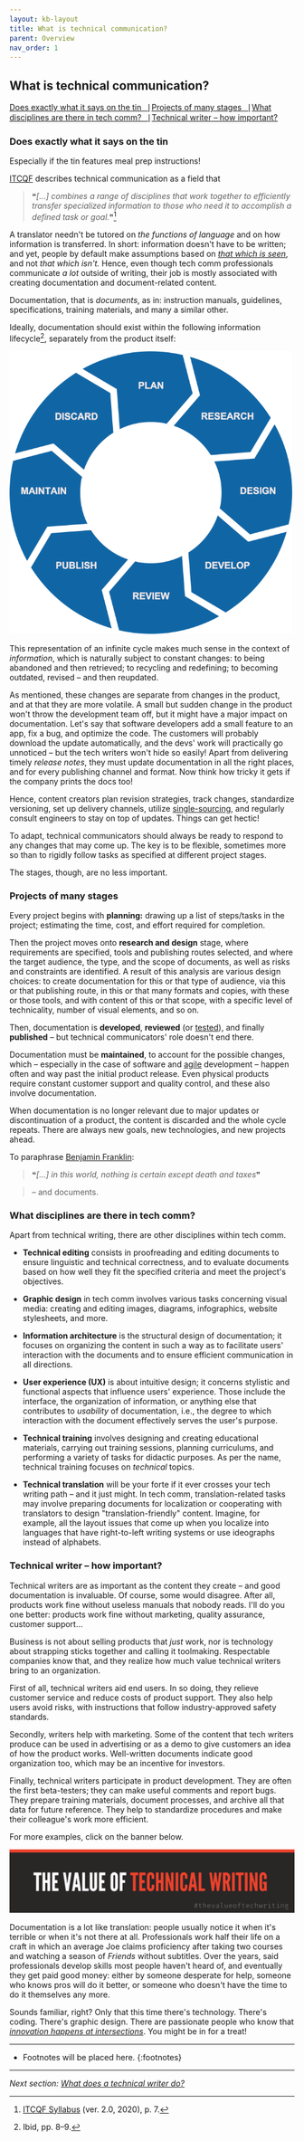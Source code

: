 ```yaml
---
layout: kb-layout
title: What is technical communication?
parent: Overview
nav_order: 1
---
```


## What is technical communication?

[Does exactly what it says on the tin⎹](#does-exactly-what-it-says-on-the-tin) [Projects of many stages⎹](#projects-of-many-stages) [What disciplines are there in tech comm?⎹](#what-disciplines-are-there-in-tech-comm) [Technical writer – how important?](#technical-writer--how-important)

### Does exactly what it says on the tin

Especially if the tin features meal prep instructions!  

[ITCQF](https://itcqf.org/) describes technical communication as a field that  

> ❝*[...] combines a range of disciplines that work together to efficiently transfer specialized information to those who need it to accomplish a defined task or goal.*❞[^1]

A translator needn't be tutored on *the functions of language* and on how information is transferred. In short: information doesn't have to be written; and yet, people by default make assumptions based on [*that which is seen*](https://en.wikipedia.org/wiki/Parable_of_the_broken_window), and not *that which isn't.* Hence, even though tech comm professionals communicate *a lot* outside of writing, their job is mostly associated with creating documentation and document-related content.  

Documentation, that is *documents*, as in: instruction manuals, guidelines, specifications, training materials, and many a similar other.  

Ideally, documentation should exist within the following information lifecycle[^2], separately from the product itself:  

![Information lifecycle](../../images/information-lifecycle.png)  

This representation of an infinite cycle makes much sense in the context of *information*, which is naturally subject to constant changes: to being abandoned and then retrieved; to recycling and redefining; to becoming outdated, revised – and then reupdated.  

As mentioned, these changes are separate from changes in the product, and at that they are more volatile. A small but sudden change in the product won't throw the development team off, but it might have a major impact on documentation. Let's say that software developers add a small feature to an app, fix a bug, and optimize the code. The customers will probably download the update automatically, and the devs' work will practically go unnoticed – but the tech writers won't hide so easily! Apart from delivering timely *release notes*, they must update documentation in all the right places, and for every publishing channel and format. Now think how tricky it gets if the company prints the docs too!

Hence, content creators plan revision strategies, track changes, standardize versioning, set up delivery channels, utilize [single-sourcing](../../04-learning-the-basics/4-standards-and-practices/index.md/#single-sourcing), and regularly consult engineers to stay on top of updates. Things can get hectic!

To adapt, technical communicators should always be ready to respond to any changes that may come up. The key is to be flexible, sometimes more so than to rigidly follow tasks as specified at different project stages.  

The stages, though, are no less important.  

### Projects of many stages

Every project begins with **planning:** drawing up a list of steps/tasks in the project; estimating the time, cost, and effort required for completion.

Then the project moves onto **research and design** stage, where requirements are specified, tools and publishing routes selected, and where the target audience, the type, and the scope of documents, as well as risks and constraints are identified. A result of this analysis are various design choices: to create documentation for this or that type of audience, via this or that publishing route, in this or that many formats and copies, with these or those tools, and with content of this or that scope, with a specific level of technicality, number of visual elements, and so on.  

Then, documentation is **developed**, **reviewed** (or [tested](../../04-learning-the-basics/3-content-design/index.md/#testing)), and finally **published** – but technical communicators' role doesn't end there.  

Documentation must be **maintained**, to account for the possible changes, which – especially in the case of software and [agile](../../09-glossary/index.md/#a) development – happen often and way past the initial product release. Even physical products require constant customer support and quality control, and these also involve documentation.  

When documentation is no longer relevant due to major updates or discontinuation of a product, the content is discarded and the whole cycle repeats. There are always new goals, new technologies, and new projects ahead.  

To paraphrase [Benjamin Franklin](https://constitutioncenter.org/blog/benjamin-franklins-last-great-quote-and-the-constitution):  

> ❝*[...] in this world, nothing is certain except death and taxes*❞

> – and documents.  

### What disciplines are there in tech comm?

Apart from technical writing, there are other disciplines within tech comm.  

* **Technical editing** consists in proofreading and editing documents to ensure linguistic and technical correctness, and to evaluate documents based on how well they fit the specified criteria and meet the project's objectives.  

* **Graphic design** in tech comm involves various tasks concerning visual media: creating and editing images, diagrams, infographics, website stylesheets, and more.  

* **Information architecture** is the structural design of documentation; it focuses on organizing the content in such a way as to facilitate users' interaction with the documents and to ensure efficient communication in all directions.  

* **User experience (UX)** is about intuitive design; it concerns stylistic and functional aspects that influence users' experience. Those include the interface, the organization of information, or anything else that contributes to *usability* of documentation, i.e., the degree to which interaction with the document effectively serves the user's purpose.  

* **Technical training** involves designing and creating educational materials, carrying out training sessions, planning curriculums, and performing a variety of tasks for didactic purposes. As per the name, technical training focuses on *technical* topics.  

* **Technical translation** will be your forte if it ever crosses your tech writing path – and it just might. In tech comm, translation-related tasks may involve preparing documents for localization or cooperating with translators to design "translation-friendly" content. Imagine, for example, all the layout issues that come up when you localize into languages that have right-to-left writing systems or use ideographs instead of alphabets.  

### Technical writer – how important?

Technical writers are as important as the content they create – and good documentation is invaluable. Of course, some would disagree. After all, products work fine without useless manuals that nobody reads. I'll do you one better: products work fine without marketing, quality assurance, customer support...  

Business is not about selling products that *just* work, nor is technology about strapping sticks together and calling it toolmaking. Respectable companies know that, and they realize how much value technical writers bring to an organization.  

First of all, technical writers aid end users. In so doing, they relieve customer service and reduce costs of product support. They also help users avoid risks, with instructions that follow industry-approved safety standards.  

Secondly, writers help with marketing. Some of the content that tech writers produce can be used in advertising or as a demo to give customers an idea of how the product works. Well-written documents indicate good organization too, which may be an incentive for investors.  

Finally, technical writers participate in product development. They are often the first beta-testers; they can make useful comments and report bugs. They prepare training materials, document processes, and archive all that data for future reference. They help to standardize procedures and make their colleague's work more efficient.  

For more examples, click on the banner below.  

[![The Value of Technical Writing](../../images/the-value-of-technical-writing.png)](http://itcqf.org/wp-content/uploads/2021/02/ITCQF-The-Value-of-Techwriting.pdf)

Documentation is a lot like translation: people usually notice it when it's terrible or when it's not there at all. Professionals work half their life on a craft in which an average Joe claims proficiency after taking two courses and watching a season of *Friends* without subtitles. Over the years, said professionals develop skills most people haven't heard of, and eventually they get paid good money: either by someone desperate for help, someone who knows pros will do it better, or someone who doesn't have the time to do it themselves any more.  

Sounds familiar, right? Only that this time there's technology. There's coding. There's graphic design. There are passionate people who know that *[innovation happens at intersections](https://www.ted.com/talks/emilie_wapnick_why_some_of_us_don_t_have_one_true_calling/)*. You might be in for a treat!  


[^1]: [ITCQF Syllabus](https://itcqf.org/wp-content/uploads/2020/06/ITCQF_Syllabus_v2_0Jun2020.pdf) (ver. 2.0, 2020), p. 7.
[^2]: Ibid, pp. 8–9.

---

* Footnotes will be placed here.
{:footnotes}  

---

*Next section: [What does a technical writer do?](../2-what-does-a-technical-writer-do/)*